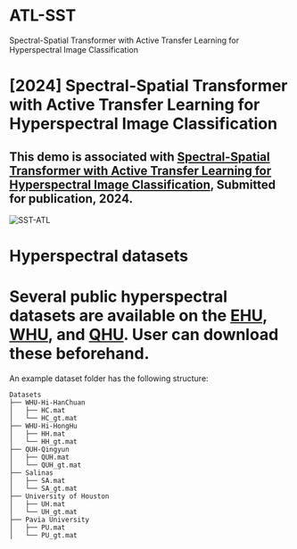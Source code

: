 # ATL-SST
Spectral-Spatial Transformer with Active Transfer Learning for Hyperspectral Image Classification

# [2024] Spectral-Spatial Transformer with Active Transfer Learning for Hyperspectral Image Classification

## This demo is associated with [Spectral-Spatial Transformer with Active Transfer Learning for Hyperspectral Image Classification](https://arxiv.org/abs/2411.18115), Submitted for publication, 2024.

![SST-ATL](https://github.com/user-attachments/assets/5faf0ff7-4221-44ac-90e5-e503b2753d90)


# Hyperspectral datasets

# Several public hyperspectral datasets are available on the [EHU](https://www.ehu.eus/ccwintco/index.php/Hyperspectral_Remote_Sensing_Scenes), [WHU](https://rsidea.whu.edu.cn/resource_WHUHi_sharing.htm), and [QHU](https://rsidea.whu.edu.cn/resource_WHUHi_sharing.htm). User can download these beforehand. 

An example dataset folder has the following structure:
```
Datasets
├── WHU-Hi-HanChuan
│   ├── HC.mat
│   └── HC_gt.mat
├── WHU-Hi-HongHu
│   ├── HH.mat
│   └── HH_gt.mat
├── QUH-Qingyun 
│   ├── QUH.mat
│   └── QUH_gt.mat
├── Salinas 
│   ├── SA.mat
│   └── SA_gt.mat
├── University of Houston
│   ├── UH.mat
│   └── UH_gt.mat
├── Pavia University
│   ├── PU.mat
│   └── PU_gt.mat


